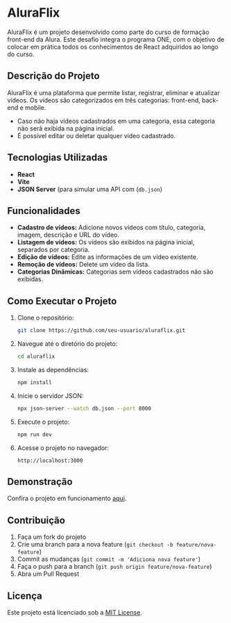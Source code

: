 # AluraFlix

AluraFlix é um projeto desenvolvido como parte do curso de formação front-end da Alura. Este desafio integra o programa ONE, com o objetivo de colocar em prática todos os conhecimentos de React adquiridos ao longo do curso.

## Descrição do Projeto

AluraFlix é uma plataforma que permite listar, registrar, eliminar e atualizar vídeos. Os vídeos são categorizados em três categorias: front-end, back-end e mobile.

- Caso não haja vídeos cadastrados em uma categoria, essa categoria não será exibida na página inicial.
- É possível editar ou deletar qualquer vídeo cadastrado.

## Tecnologias Utilizadas

- **React**
- **Vite**
- **JSON Server** (para simular uma API com (`db.json`)

## Funcionalidades

- **Cadastro de vídeos:** Adicione novos vídeos com título, categoria, imagem, descrição e URL do vídeo.
- **Listagem de vídeos:** Os vídeos são exibidos na página inicial, separados por categoria.
- **Edição de vídeos:** Edite as informações de um vídeo existente.
- **Remoção de vídeos:** Delete um vídeo da lista.
- **Categorias Dinâmicas:** Categorias sem vídeos cadastrados não são exibidas.

## Como Executar o Projeto

1. Clone o repositório:
    ```bash
    git clone https://github.com/seu-usuario/aluraflix.git
    ```

2. Navegue até o diretório do projeto:
    ```bash
    cd aluraflix
    ```

3. Instale as dependências:
    ```bash
    npm install
    ```

4. Inicie o servidor JSON:
    ```bash
    npx json-server --watch db.json --port 8000
    ```

5. Execute o projeto:
    ```bash
    npm run dev
    ```

6. Acesse o projeto no navegador:
    ```
    http://localhost:3000
    ```

## Demonstração

Confira o projeto em funcionamento [aqui](https://alura-flix-olive.vercel.app).

## Contribuição

1. Faça um fork do projeto
2. Crie uma branch para a nova feature (`git checkout -b feature/nova-feature`)
3. Commit as mudanças (`git commit -m 'Adiciona nova feature'`)
4. Faça o push para a branch (`git push origin feature/nova-feature`)
5. Abra um Pull Request

## Licença

Este projeto está licenciado sob a [MIT License](LICENSE).
